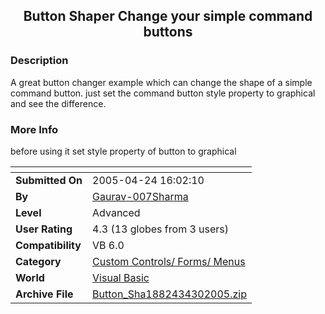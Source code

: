 ﻿<div align="center">

## Button Shaper Change your simple command buttons


</div>

### Description

A great button changer example which can change the shape of a simple command button. just set the command button style property to graphical and see the difference.
 
### More Info
 
before using it set style property of button to graphical


<span>             |<span>
---                |---
**Submitted On**   |2005-04-24 16:02:10
**By**             |[Gaurav\-007Sharma](https://github.com/Planet-Source-Code/PSCIndex/blob/master/ByAuthor/gaurav-007sharma.md)
**Level**          |Advanced
**User Rating**    |4.3 (13 globes from 3 users)
**Compatibility**  |VB 6\.0
**Category**       |[Custom Controls/ Forms/  Menus](https://github.com/Planet-Source-Code/PSCIndex/blob/master/ByCategory/custom-controls-forms-menus__1-4.md)
**World**          |[Visual Basic](https://github.com/Planet-Source-Code/PSCIndex/blob/master/ByWorld/visual-basic.md)
**Archive File**   |[Button\_Sha1882434302005\.zip](https://github.com/Planet-Source-Code/gaurav-007sharma-button-shaper-change-your-simple-command-buttons__1-60273/archive/master.zip)








